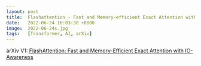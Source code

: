 ```yaml
---
layout: post
title:  Flashattention - Fast and Memory-efficient Exact Attention with Io-awareness
date:   2022-06-24 16:03:30 +0800
image:  2022-06-24s.jpg
tags:   [Transformer, AI, arXiv]
---
```


arXiv V1: [FlashAttention: Fast and Memory-Efficient Exact Attention with IO-Awareness](https://arxiv.org/pdf/2205.14135.pdf)